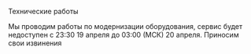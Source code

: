 Технические работы

Мы проводим работы по модернизации оборудования, сервис будет недоступен с 23:30 19 апреля до 03:00 (МСК) 20 апреля. Приносим свои извинения